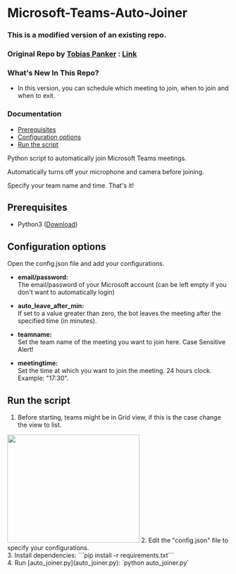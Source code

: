 # Microsoft-Teams-Auto-Joiner

### This is a modified version of an existing repo.
### Original Repo by [Tobias Panker](https://GitHub.com/TobiasPankner) : [Link](https://GitHub.com/TobiasPankner/Teams-Auto-Joiner)

### What's New In This Repo?
- In this version, you can schedule which meeting to join, when to join and when to exit.


### Documentation
- [Prerequisites](#prerequisites)
- [Configuration options](#configuration-options)
- [Run the script](#run-the-script)  


Python script to automatically join Microsoft Teams meetings.  

Automatically turns off your microphone and camera before joining.

Specify your team name and time. That's it!


## Prerequisites  
  
 - Python3 ([Download](https://www.python.org/downloads/))  
   
## Configuration options  
  
Open the config.json file and add your configurations.

- **email/password:**  
The email/password of your Microsoft account (can be left empty if you don't want to automatically login)

- **auto_leave_after_min:**  
If set to a value greater than zero, the bot leaves the meeting after the specified time (in minutes).

- **teamname:**<br/>
Set the team name of the meeting you want to join here. Case Sensitive Alert!

- **meetingtime:**<br/>
Set the time at which you want to join the meeting. 24 hours clock. Example: "17:30".


## Run the script  
 1. Before starting, teams might be in Grid view, if this is the case change the view to list. 
 <img src="https://i.imgur.com/GODoJYf.png?2" width="300" height="245" />
 2. Edit the "config.json" file to specify your configurations.<br/>
 3. Install dependencies:   ```pip install -r requirements.txt``` <br/>
 4. Run [auto_joiner.py](auto_joiner.py): `python auto_joiner.py` <br/>
